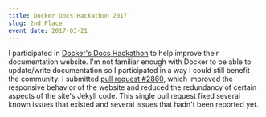 ```yaml
---
title: Docker Docs Hackathon 2017
slug: 2nd Place
event_date: 2017-03-21
---
```


I participated in [Docker's Docs Hackathon](https://web.archive.org/web/20170510062121/https://docs.docker.com/hackathon/) to help improve their documentation website. I'm not familiar enough with Docker to be able to update/write documentation so I participated in a way I could still benefit the community: I submitted [pull request #2860](https://github.com/docker/docker.github.io/pull/2860), which improved the responsive behavior of the website and reduced the redundancy of certain aspects of the site's Jekyll code. This single pull request fixed several known issues that existed and several issues that hadn't been reported yet.
